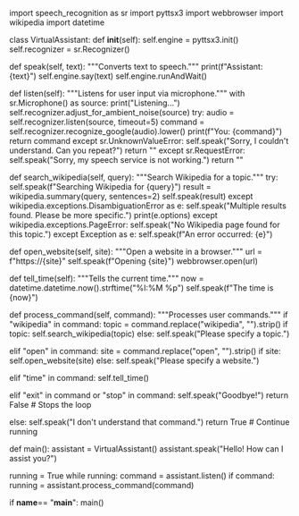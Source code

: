 import speech_recognition as sr
import pyttsx3
import webbrowser
import wikipedia
import datetime

class VirtualAssistant:
  def __init__(self):
        self.engine = pyttsx3.init()
        self.recognizer = sr.Recognizer()

  def speak(self, text):
        """Converts text to speech."""
        print(f"Assistant: {text}")
        self.engine.say(text)
        self.engine.runAndWait()

  def listen(self):
        """Listens for user input via microphone."""
        with sr.Microphone() as source:
            print("Listening...")
            self.recognizer.adjust_for_ambient_noise(source)
            try:
                audio = self.recognizer.listen(source, timeout=5)
                command = self.recognizer.recognize_google(audio).lower()
                print(f"You: {command}")
                return command
            except sr.UnknownValueError:
                self.speak("Sorry, I couldn't understand. Can you repeat?")
                return ""
            except sr.RequestError:
                self.speak("Sorry, my speech service is not working.")
                return ""

   
  def search_wikipedia(self, query):
        """Search Wikipedia for a topic."""
        try:
            self.speak(f"Searching Wikipedia for {query}")
            result = wikipedia.summary(query, sentences=2)
            self.speak(result)
        except wikipedia.exceptions.DisambiguationError as e:
            self.speak("Multiple results found. Please be more specific.")
            print(e.options)
        except wikipedia.exceptions.PageError:
            self.speak("No Wikipedia page found for this topic.")
        except Exception as e:
            self.speak(f"An error occurred: {e}")

   def open_website(self, site):
        """Open a website in a browser."""
        url = f"https://{site}"
        self.speak(f"Opening {site}")
        webbrowser.open(url)

   def tell_time(self):
        """Tells the current time."""
        now = datetime.datetime.now().strftime("%I:%M %p")
        self.speak(f"The time is {now}")

  def process_command(self, command):
        """Processes user commands."""
        if "wikipedia" in command:
            topic = command.replace("wikipedia", "").strip()
            if topic:
                self.search_wikipedia(topic)
            else:
                self.speak("Please specify a topic.")
        
  elif "open" in command:
            site = command.replace("open", "").strip()
            if site:
                self.open_website(site)
            else:
                self.speak("Please specify a website.")

  elif "time" in command:
            self.tell_time()
            
  elif "exit" in command or "stop" in command:
            self.speak("Goodbye!")
            return False  # Stops the loop

  else:
            self.speak("I don't understand that command.")
            return True  # Continue running

def main():
    assistant = VirtualAssistant()
    assistant.speak("Hello! How can I assist you?")

  running = True
    while running:
        command = assistant.listen()
        if command:
            running = assistant.process_command(command)

if __name__== "__main__":
    main()

